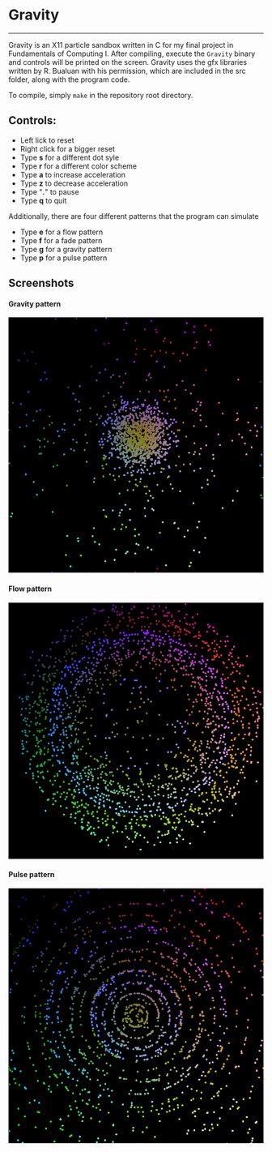 # Gravity
---
Gravity is an X11 particle sandbox written in C for my final project in Fundamentals of Computing I. After compiling, execute the ```Gravity``` binary and controls will be printed on the screen. Gravity uses the gfx libraries written by R. Bualuan with his permission, which are included in the src folder, along with the program code. 

To compile, simply ```make``` in the repository root directory.

## Controls:
* Left lick to reset
* Right click for a bigger reset  
* Type **s** for a different dot syle
* Type **r** for a different color scheme 
* Type **a** to increase acceleration 
* Type **z** to decrease acceleration
* Type "**.**" to pause
* Type **q** to quit

Additionally, there are four different patterns that the program can simulate
* Type **e** for a flow pattern 
* Type **f** for a fade pattern 
* Type **g** for a gravity pattern
* Type **p** for a pulse pattern


## Screenshots

#### Gravity pattern
![Gravity](https://github.com/benedictb/Gravity/blob/master/img/gravity.png)

#### Flow pattern
![Flow](https://github.com/benedictb/Gravity/blob/master/img/explosion.png)

#### Pulse pattern
![Pulse](https://github.com/benedictb/Gravity/blob/master/img/pulse.png)


